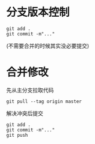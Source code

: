 # 分支版本控制

```
git add .
git commit -m"..."
```

(不需要合并的时候其实没必要提交)

# 合并修改

先从主分支拉取代码

```
git pull --tag origin master
```

解决冲突后提交

```
git add .
git commit -m"..."
git push
```
